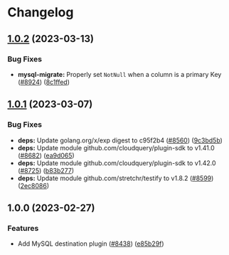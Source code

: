 # Changelog

## [1.0.2](https://github.com/cloudquery/cloudquery/compare/plugins-destination-mysql-v1.0.1...plugins-destination-mysql-v1.0.2) (2023-03-13)


### Bug Fixes

* **mysql-migrate:** Properly set `NotNull` when a column is a primary Key ([#8924](https://github.com/cloudquery/cloudquery/issues/8924)) ([8c1ffed](https://github.com/cloudquery/cloudquery/commit/8c1ffedbaa5de4b9575aa2b9d5d6e7b760534f43))

## [1.0.1](https://github.com/cloudquery/cloudquery/compare/plugins-destination-mysql-v1.0.0...plugins-destination-mysql-v1.0.1) (2023-03-07)


### Bug Fixes

* **deps:** Update golang.org/x/exp digest to c95f2b4 ([#8560](https://github.com/cloudquery/cloudquery/issues/8560)) ([9c3bd5b](https://github.com/cloudquery/cloudquery/commit/9c3bd5b68f9741a360fde6c54bf3f5f3efe06d9e))
* **deps:** Update module github.com/cloudquery/plugin-sdk to v1.41.0 ([#8682](https://github.com/cloudquery/cloudquery/issues/8682)) ([ea9d065](https://github.com/cloudquery/cloudquery/commit/ea9d065ae9f77c6dd990570974630ae6ac3f153e))
* **deps:** Update module github.com/cloudquery/plugin-sdk to v1.42.0 ([#8725](https://github.com/cloudquery/cloudquery/issues/8725)) ([b83b277](https://github.com/cloudquery/cloudquery/commit/b83b277a2421d1caf46a26c3229041b27a3da148))
* **deps:** Update module github.com/stretchr/testify to v1.8.2 ([#8599](https://github.com/cloudquery/cloudquery/issues/8599)) ([2ec8086](https://github.com/cloudquery/cloudquery/commit/2ec808677328410cc96c97a693ef65022d314c32))

## 1.0.0 (2023-02-27)


### Features

* Add MySQL destination plugin ([#8438](https://github.com/cloudquery/cloudquery/issues/8438)) ([e85b29f](https://github.com/cloudquery/cloudquery/commit/e85b29fcab574b574a78105c7ed6ed5ad1c4ff0d))
